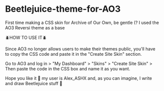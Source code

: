 # Beetlejuice-theme-for-AO3
First time making a CSS skin for Archive of Our Own, be gentle (? I used the AO3 Reversi theme as a base

🪲HOW TO USE IT🪲

Since AO3 no longer allows users to make their themes public, you'll have to copy the CSS code and paste it in the "Create Site Skin" section.

Go to AO3 and log in > "My Dashboard" > "Skins" > "Create Site Skin" > Then paste the code in the CSS box and name it as you want.

Hope you like it 🫶 my user is Alex_ASHX and, as you can imagine, I write and draw Beetlejuice stuff 👻
